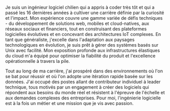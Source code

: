 Je suis un ingénieur logiciel chilien qui a appris à coder très tôt et qui a passé les 16 dernières années à cultiver une carrière définie par la curiosité et l'impact. Mon expérience couvre une gamme variée de défis techniques - du développement de solutions web, mobiles et cloud-natives, aux réseaux sociaux et financiers, tout en construisant des plateformes logicielles évolutives et en concevant des architectures IoT complexes. En tant que généraliste, j'excelle dans l'adaptation aux paysages technologiques en évolution, je suis prêt à gérer des systèmes basés sur Unix avec facilité. Mon exposition profonde aux infrastructures élastiques du cloud m'a équipé pour optimiser la fiabilité du produit et l'excellence opérationnelle à travers la pile.

Tout au long de ma carrière, j'ai prospéré dans des environnements où l'on se bat pour réussir et où l'on adopte une itération rapide basée sur les données. J'ai occupé des postes allant de contributeur individuel à leader technique, tous motivés par un engagement à créer des logiciels qui répondent aux besoins du monde réel et résistent à l'épreuve de l'échelle et aux demandes complexes des entreprises. Pour moi, l'ingénierie logicielle est à la fois un métier et une mission que je vis avec passion.